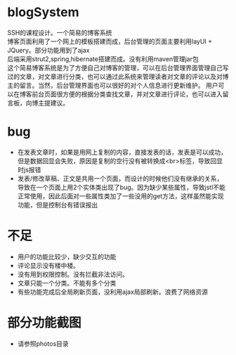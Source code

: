 # blogSystem
SSH的课程设计。一个简易的博客系统<br>
博客页面利用了一个网上的模板搭建而成，后台管理的页面主要利用layUI + JQuery。部分功能用到了ajax
<br>
后端采用strut2,spring,hibernate搭建而成。没有利用maven管理jar包
<br>
这个简易博客系统是为了方便自己对博客的管理，可以在后台管理界面管理自己写过的文章，对文章进行分类，也可以通过此系统来管理读者对文章的评论以及对博主的留言。当然，后台管理界面也可以很好的对个人信息进行更新维护。
用户可以在博客前台页面很方便的根据分类查找文章，并对文章进行评论，也可以进入留言板，向博主提建议。
# bug
+ 在发表文章时，如果是用网上复制的内容，直接发表的话，发表是可以成功，但是数据回显会失败，原因是复制的空行没有被转换成&#60;br&#62;标签，导致回显时js报错
+ 发表/修改草稿、正文是共用一个页面，而设计的时候他们没有继承的关系，导致在一个页面上用2个实体类出现了bug。因为缺少某些属性，导致jstl不能正常使用，因此后面对一些属性类加了一些没用的get方法，这样虽然能实现功能，但是控制台有错误报出
# 不足
+ 用户的功能比较少，缺少交互的功能
+ 评论显示没有楼中楼。
+ 没有用到权限控制。没有拦截非法访问。
+ 文章只能一个分类。不能有多个分类
+ 有些功能完成后全局刷新页面，没利用ajax局部刷新。浪费了网络资源
# 部分功能截图 
+ 请参照photos目录
